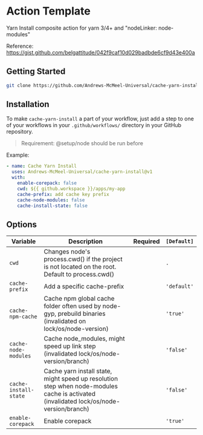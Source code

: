 # Action Template

Yarn Install composite action for yarn 3/4+ and "nodeLinker: node-modules"

Reference: https://gist.github.com/belgattitude/042f9caf10d029badbde6cf9d43e400a

## Getting Started

```bash
git clone https://github.com/Andrews-McMeel-Universal/cache-yarn-install
```

## Installation

To make `cache-yarn-install` a part of your workflow, just add a step to one of your workflows in your `.github/workflows/` directory in your GitHub repository.

> Requirement: @setup/node should be run before

Example:

```YAML
- name: Cache Yarn Install
  uses: Andrews-McMeel-Universal/cache-yarn-install@v1
  with:
    enable-corepack: false
    cwd: ${{ github.workspace }}/apps/my-app
    cache-prefix: add cache key prefix
    cache-node-modules: false
    cache-install-state: false
```

## Options

| Variable              | Description                                                                                                                             | Required | `[Default]` |
| --------------------- | --------------------------------------------------------------------------------------------------------------------------------------- | :------: | ----------- |
| `cwd`                 | Changes node's process.cwd() if the project is not located on the root. Default to process.cwd()                                        |          | `.`         |
| `cache-prefix`        | Add a specific cache-prefix                                                                                                             |          | `'default'` |
| `cache-npm-cache`     | Cache npm global cache folder often used by node-gyp, prebuild binaries (invalidated on lock/os/node-version)                           |          | `'true'`    |
| `cache-node-modules`  | Cache node_modules, might speed up link step (invalidated lock/os/node-version/branch)                                                  |          | `'false'`   |
| `cache-install-state` | Cache yarn install state, might speed up resolution step when node-modules cache is activated (invalidated lock/os/node-version/branch) |          | `'false'`   |
| `enable-corepack`     | Enable corepack                                                                                                                         |          | `'true'`    |

